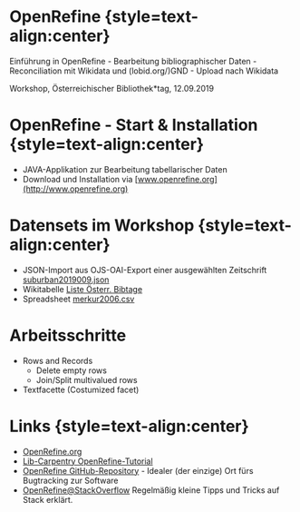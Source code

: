 # OpenRefine {style=text-align:center}

Einführung in OpenRefine - Bearbeitung bibliographischer Daten - Reconciliation mit Wikidata und (lobid.org/)GND - Upload nach Wikidata

Workshop, Österreichischer Bibliothek*tag, 12.09.2019

# OpenRefine - Start & Installation {style=text-align:center}

* JAVA-Applikation zur Bearbeitung tabellarischer Daten
* Download und Installation via [www.openrefine.org](http://www.openrefine.org)

# Datensets im Workshop {style=text-align:center}

* JSON-Import aus OJS-OAI-Export einer ausgewählten Zeitschrift [suburban2019009.json](suburban2019009.json)
* Wikitabelle [Liste Österr. Bibtage](https://de.wikipedia.org/wiki/Liste_der_%C3%96sterreichischen_Bibliothekartage)
* Spreadsheet [merkur2006.csv](merkur2006.csv)

# Arbeitsschritte

* Rows and Records
   * Delete empty rows
   * Join/Split multivalued rows
* Textfacette (Costumized facet)


# Links {style=text-align:center}

* [OpenRefine.org](http://www.openrefine.org)
* [Lib-Carpentry OpenRefine-Tutorial](https://librarycarpentry.org/lc-open-refine/)
* [OpenRefine GitHub-Repository](https://github.com/OpenRefine/) - Idealer (der einzige) Ort fürs Bugtracking zur Software
* [OpenRefine@StackOverflow](https://stackoverflow.com/questions/tagged/openrefine) Regelmäßig kleine Tipps und Tricks auf Stack erklärt.
